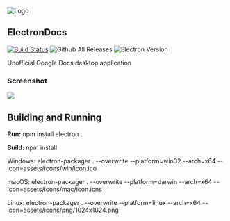 ![Logo](https://cdn.rawgit.com/Vista1nik/ThunderDocs/5b58d421/assets/icons/web/320x320.png)
## ElectronDocs ##
[![Build Status](https://travis-ci.org/nonconforme/ElectronDocs.svg?branch=master)](https://travis-ci.org/nonconforme/ElectronDocs)
 ![Github All Releases](https://img.shields.io/github/downloads/Vista1nik/GDocs/total.svg)
 ![Electron Version](https://img.shields.io/badge/Electron-1.8.4-brightgreen.svg)
 
Unofficial Google Docs desktop application

### Screenshot
![](https://i.imgur.com/VDSb9gd.png)

## Building and Running ##

**Run:**
    npm install
    electron .

**Build:**
    npm install
 
 Windows:
    electron-packager . --overwrite --platform=win32 --arch=x64 --icon=assets/icons/win/icon.ico
 
 macOS:
    electron-packager . --overwrite --platform=darwin --arch=x64 --icon=assets/icons/mac/icon.icns
 
 Linux:
     electron-packager . --overwrite --platform=linux --arch=x64 --icon=assets/icons/png/1024x1024.png
